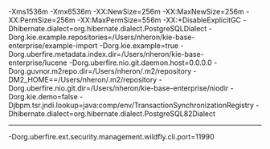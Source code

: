 

-Xms1536m
-Xmx6536m
-XX:NewSize=256m
-XX:MaxNewSize=256m
-XX:PermSize=256m
-XX:MaxPermSize=556m
-XX:+DisableExplicitGC
-Dhibernate.dialect=org.hibernate.dialect.PostgreSQLDialect
-Dorg.kie.example.repositories=/Users/nheron/kie-base-enterprise/example-import
-Dorg.kie.example=true
-Dorg.uberfire.metadata.index.dir=/Users/nheron/kie-base-enterprise/lucene
-Dorg.uberfire.nio.git.daemon.host=0.0.0.0
-Dorg.guvnor.m2repo.dir=/Users/nheron/.m2/repository
-DM2_HOME==/Users/nheron/.m2/repository
-Dorg.uberfire.nio.git.dir=/Users/nheron/kie-base-enterprise/niodir
-Dorg.kie.demo=false
-Djbpm.tsr.jndi.lookup=java:comp/env/TransactionSynchronizationRegistry
-Dhibernate.dialect=org.hibernate.dialect.PostgreSQL82Dialect



----
-Dorg.uberfire.ext.security.management.wildfly.cli.port=11990
